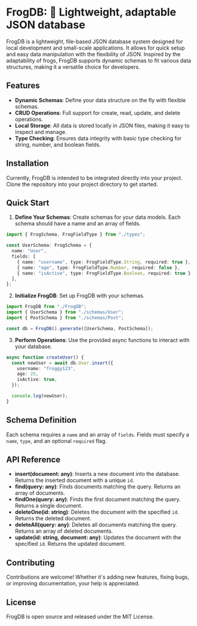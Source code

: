 # FrogDB: 🐸 Lightweight, adaptable JSON database

FrogDB is a lightweight, file-based JSON database system designed for local development and small-scale applications. It allows for quick setup and easy data manipulation with the flexibility of JSON. Inspired by the adaptability of frogs, FrogDB supports dynamic schemas to fit various data structures, making it a versatile choice for developers.

## Features

- **Dynamic Schemas**: Define your data structure on the fly with flexible schemas.
- **CRUD Operations**: Full support for create, read, update, and delete operations.
- **Local Storage**: All data is stored locally in JSON files, making it easy to inspect and manage.
- **Type Checking**: Ensures data integrity with basic type checking for string, number, and boolean fields.

## Installation

Currently, FrogDB is intended to be integrated directly into your project. Clone the repository into your project directory to get started.

## Quick Start

1. **Define Your Schemas**: Create schemas for your data models. Each schema should have a name and an array of fields.

```typescript
import { FrogSchema, FrogFieldType } from "./types";

const UserSchema: FrogSchema = {
  name: "User",
  fields: [
    { name: "username", type: FrogFieldType.String, required: true },
    { name: "age", type: FrogFieldType.Number, required: false },
    { name: "isActive", type: FrogFieldType.Boolean, required: true }
  ],
};
```

2. **Initialize FrogDB**: Set up FrogDB with your schemas.

```typescript
import FrogDB from "./FrogDB";
import { UserSchema } from "./schemas/User";
import { PostSchema } from "./schemas/Post";

const db = FrogDB().generate([UserSchema, PostSchema]);
```

3. **Perform Operations**: Use the provided async functions to interact with your database.

```typescript
async function createUser() {
  const newUser = await db.User.insert({
    username: "froggy123",
    age: 25,
    isActive: true,
  });

  console.log(newUser);
}
```

## Schema Definition

Each schema requires a `name` and an array of `fields`. Fields must specify a `name`, `type`, and an optional `required` flag.

## API Reference

- **insert(document: any)**: Inserts a new document into the database. Returns the inserted document with a unique `id`.
- **find(query: any)**: Finds documents matching the query. Returns an array of documents.
- **findOne(query: any)**: Finds the first document matching the query. Returns a single document.
- **deleteOne(id: string)**: Deletes the document with the specified `id`. Returns the deleted document.
- **deleteAll(query: any)**: Deletes all documents matching the query. Returns an array of deleted documents.
- **update(id: string, document: any)**: Updates the document with the specified `id`. Returns the updated document.

## Contributing

Contributions are welcome! Whether it's adding new features, fixing bugs, or improving documentation, your help is appreciated.

## License

FrogDB is open source and released under the MIT License.
